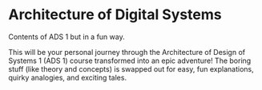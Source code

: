 # Architecture of Digital Systems
Contents of ADS 1 but in a fun way.

This will be your personal journey through the Architecture of Design of Systems 1 (ADS 1) course transformed into an epic adventure!
The boring stuff (like theory and concepts) is swapped out for easy, fun explanations, quirky analogies, and exciting tales.
